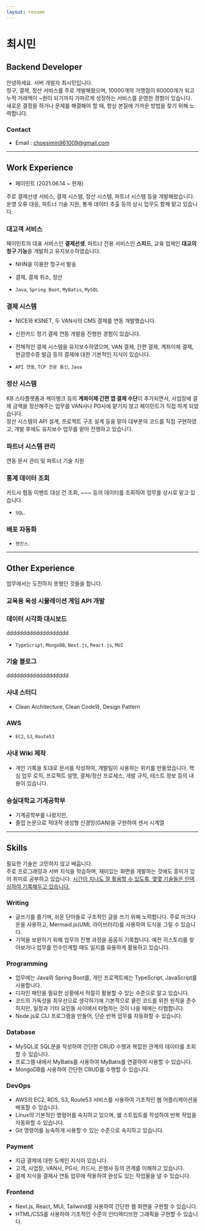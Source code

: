 ```yaml
---
layout: resume
---
```


<!-- https://hyunseob.github.io/resume/ -->

# 최시민

## Backend Developer

안녕하세요. 서버 개발자 최시민입니다.   
청구, 결제, 정산 서비스를 주로 개발해왔으며, 10000개의 가맹점이 60000개가 되고 누적 거래액이 ~원이 되기까지 가파르게 성장하는 서비스를 운영한 경험이 있습니다.  
새로운 결정을 하거나 문제를 해결해야 할 때, 항상 본질에 가까운 방법을 찾기 위해 노력합니다.


### Contact

- Email : <choesimin961009@gmail.com>


---


## Work Experience

- 페이민트 (2021.06.14 ~ 현재)

주로 결제선생 서비스, 결제 시스템, 정산 시스템, 파트너 시스템 등을 개발해왔습니다.   
운영 오류 대응, 파트너 기술 지원, 통계 데이터 추출 등의 상시 업무도 함께 맡고 있습니다.


### 대고객 서비스

페이민트의 대표 서비스인 **결제선생**, 파트너 전용 서비스인 **스피드**, 교육 업체인 **대교의 청구 기능**을 개발하고 유지보수하였습니다.

- NHN을 이용한 청구서 발송
- 결제, 결제 취소, 정산

- `Java`, `Spring Boot`, `MyBatis`, `MySQL`


### 결제 시스템

- NICE와 KSNET, 두 VAN사의 CMS 결제를 연동 개발했습니다.
- 신한카드 정기 결제 연동 개발을 진행한 경험이 있습니다.
- 전체적인 결제 시스템을 유지보수하였으며, VAN 결제, 간편 결제, 계좌이체 결제, 현금영수증 발급 등의 결제에 대한 기본적인 지식이 있습니다.

- `API 연동`, `TCP 전문 통신`, `Java`


### 정산 시스템

KB 스타플랫폼과 케이뱅크 등의 **계좌이체 간편 앱 결제 수단**이 추가되면서, 사업장에 결제 금액을 정산해주는 업무를 VAN사나 PG사에 맡기지 않고 페이민트가 직접 하게 되었습니다.   
정산 시스템의 API 설계, 프로젝트 구조 설계 등을 맡아 대부분의 코드를 직접 구현하였고, 개발 후에도 유지보수 업무를 맡아 진행하고 있습니다.


### 파트너 시스템 관리

연동 문서 관리 및 파트너 기술 지원


### 통계 데이터 조회

카드사 협동 이벤트 대상 건 조회, ~~~ 등의 데이터를 조회하여 업무를 상시로 맡고 있습니다.

- `SQL`.


### 배포 자동화

- `젠킨스`.


---


## Other Experience

업무에서는 도전하지 못했던 것들을 합니다.


### 교육용 육성 시뮬레이션 게임 API 개발




### 데이터 시각화 대시보드

ddddddddddddddddddd

- `TypeScript`, `MongoDB`, `Next.js`, `React.js`, `MUI`


### 기술 블로그

ddddddddddddddddddd


### 사내 스터디

- Clean Architecture, Clean Code와, Design Pattern


### AWS

- `EC2`, `S3`, `Route53`


### 사내 Wiki 제작

- 개인 기록을 토대로 문서를 작성하여, 개발팀이 사용하는 위키를 만들었습니다. 핵심 업무 로직, 프로젝트 설명, 결제/정산 프로세스, 개발 규칙, 테스트 정보 등의 내용이 있습니다.


### 숭실대학교 기계공학부

- 기계공학부를 나왔지만, 
- 졸업 논문으로 적대적 생성형 신경망(GAN)을 구현하여 센서 시계열 




---



## Skills
  
필요한 기술은 고민하지 않고 배웁니다.   
주로 프로그래밍과 서버 지식을 학습하며, 재미있는 화면을 개발하는 것에도 흥미가 있어 취미로 공부하고 있습니다.
[시간이 지나도 잘 활용할 수 있도록, 몇몇 기술들은 인덱싱하여 기록해두고 있습니다.](/skills)
    

### Writing

- 글쓰기를 즐기며, 쉬운 단어들로 구조적인 글을 쓰기 위해 노력합니다. 주로 마크다운을 사용하고, Mermaid.js(UML 라이브러리)를 사용하여 도식을 그릴 수 있습니다.
- 기억을 보완하기 위해 업무의 진행 과정을 꼼꼼히 기록합니다. 예전 히스토리를 찾아보거나 업무를 인수인계할 때도 일지를 유용하게 활용하고 있습니다.


### Programming

- 업무에는 Java와 Spring Boot를, 개인 프로젝트에는 TypeScript, JavaScript를 사용합니다.
- 디자인 패턴을 필요한 상황에서 적절히 활용할 수 있는 수준으로 알고 있습니다.
- 코드의 가독성을 최우선으로 생각하기에 기본적으로 클린 코드를 위한 원칙을 준수하지만, 일정과 기타 요인들 사이에서 타협하는 것이 나을 때에는 타협합니다.
- Node.js로 CLI 프로그램을 만들어, 단순 반복 업무를 자동화할 수 있습니다.


### Database

- MySQL로 SQL문을 작성하여 간단한 CRUD 수행과 복잡한 관계의 데이터를 조회할 수 있습니다.
- 프로그램 내에서 MyBatis를 사용하여 MyBatis를 연결하여 사용할 수 있습니다.
- MongoDB를 사용하여 간단한 CRUD를 수행할 수 있습니다.


### DevOps

- AWS의 EC2, RDS, S3, Route53 서비스를 사용하여 기초적인 웹 어플리케이션을 배포할 수 있습니다.
- Linux의 기본적인 명령어를 숙지하고 있으며, 쉘 스트립트를 작성하여 반복 작업을 자동화할 수 있습니다.
- Git 명령어를 능숙하게 사용할 수 있는 수준으로 숙지하고 있습니다.


### Payment

- 지급 결제에 대한 도메인 지식이 있습니다.
- 고객, 사업장, VAN사, PG사, 카드사, 은행사 등의 관계를 이해하고 있습니다.
- 결제 지식을 결제사 연동 업무에 적용하여 완성도 있는 작업물을 낼 수 있습니다.


### Frontend

- Next.js, React, MUI, Tailwind를 사용하여 간단한 웹 화면을 구현할 수 있습니다.
- HTML/CSS를 사용하여 기초적인 수준의 인터렉티브한 그래픽을 구현할 수 있습니다.


<!-- <h2>To be...</h2>

클린 코드나 디자인 패턴과 달리, 알고리즘과 네트워크는 개발할 때는 잘 사용하지 않아 필요성을 느끼지 못하고 있었습니다.
하지만 대규모 시스템과 아키텍처 설계에 관심을 가지게 되었고, 공부를 시작해보니 두 분야에 대한 지식이 있어야 한다는 것을 알게 되었습니다.<br>
따라서 앞으로의 2년 동안의 학습 계획은 아래와 같습니다.

- 자료구조와 알고리즘
- 네트워크
- 대규모 시스템과 아키텍처 설계

차근차근 공부하며 꾸준히 성장하는 개발자가 되겠습니다.
-->
